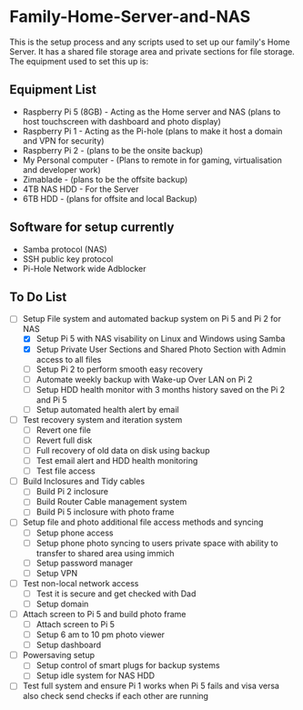 # Family-Home-Server-and-NAS
This is the setup process and any scripts used to set up our family's Home Server. It has a shared file storage area and private sections for file storage. The equipment used to set this up is:

## Equipment List
- Raspberry Pi 5 (8GB) - Acting as the Home server and NAS (plans to host touchscreen with dashboard and photo display)
- Raspberry Pi 1 - Acting as the Pi-hole (plans to make it host a domain and VPN for security)
- Raspberry Pi 2 - (plans to be the onsite backup)
- My Personal computer - (Plans to remote in for gaming, virtualisation and developer work)
- Zimablade - (plans to be the offsite backup)
- 4TB NAS HDD - For the Server
- 6TB HDD - (plans for offsite and local Backup)

## Software for setup currently
- Samba protocol (NAS)
- SSH public key protocol
- Pi-Hole Network wide Adblocker


## To Do List

- [ ] Setup File system and automated backup system on Pi 5 and Pi 2 for NAS
	- [x] Setup Pi 5 with NAS visability on Linux and Windows using Samba
	- [x] Setup Private User Sections and Shared Photo Section with Admin access to all files
	- [ ] Setup Pi 2 to perform smooth easy recovery
	- [ ] Automate weekly backup with Wake-up Over LAN on Pi 2
	- [ ] Setup HDD health monitor with 3 months history saved on the Pi 2 and Pi 5
	- [ ] Setup automated health alert by email

- [ ] Test recovery system and iteration system
	- [ ] Revert one file
	- [ ] Revert full disk
	- [ ] Full recovery of old data on disk using backup
	- [ ] Test email alert and HDD health monitoring
	- [ ] Test file access

- [ ] Build Inclosures and Tidy cables
	- [ ] Build Pi 2 inclosure
	- [ ] Build Router Cable management system
	- [ ] Build Pi 5 inclosure with photo frame

- [ ] Setup file and photo additional file access methods and syncing
	- [ ] Setup phone access
	- [ ] Setup phone photo syncing to users private space with ability to transfer to shared area using immich
	- [ ] Setup password manager
	- [ ] Setup VPN

- [ ] Test non-local network access
	- [ ] Test it is secure and get checked with Dad
	- [ ] Setup domain

- [ ] Attach screen to Pi 5 and build photo frame
	- [ ] Attach screen to Pi 5
	- [ ] Setup 6 am to 10 pm photo viewer
	- [ ] Setup dashboard

- [ ] Powersaving setup
	- [ ] Setup control of smart plugs for backup systems
	- [ ] Setup idle system for NAS HDD

- [ ] Test full system and ensure Pi 1 works when Pi 5 fails and visa versa also check send checks if each other are running
